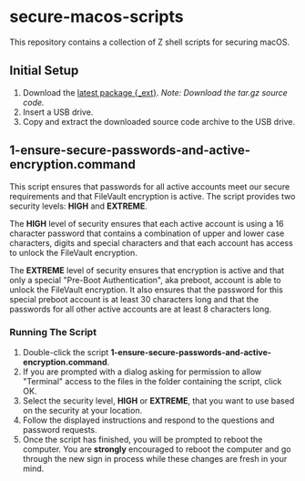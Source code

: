 # secure-macos-scripts
This repository contains a collection of Z shell scripts for securing macOS.

## Initial Setup
1. Download the [latest package {_ext}](https://github.com/wdouglascampbell/secure-macos-scripts/releases/latest). *Note: Download the tar.gz source code.*
1. Insert a USB drive.
1. Copy and extract the downloaded source code archive to the USB drive.

## 1-ensure-secure-passwords-and-active-encryption.command

This script ensures that passwords for all active accounts meet our secure requirements and that FileVault encryption is active. The script provides two security levels: **HIGH** and **EXTREME**.

The **HIGH** level of security ensures that each active account is using a 16 character password that contains a combination of upper and lower case characters, digits and special characters and that each account has access to unlock the FileVault encryption.

The **EXTREME** level of security ensures that encryption is active and that only a special "Pre-Boot Authentication", aka preboot, account is able to unlock the FileVault encryption.  It also ensures that the password for this special preboot account is at least 30 characters long and that the passwords for all other active accounts are at least 8 characters long.

### Running The Script

1. Double-click the script **1-ensure-secure-passwords-and-active-encryption.command**.
2. If you are prompted with a dialog asking for permission to allow "Terminal" access to the files in the folder containing the script, click OK.
3. Select the security level, **HIGH** or **EXTREME**, that you want to use based on the security at your location.
4. Follow the displayed instructions and respond to the questions and password requests.
5. Once the script has finished, you will be prompted to reboot the computer. You are **strongly** encouraged to reboot the computer and go through the new sign in process while these changes are fresh in your mind.

<script src='https://cdn.jsdelivr.net/gh/eddymens/markdown-external-link-script@v1.0.0/main.min.js'></script>
